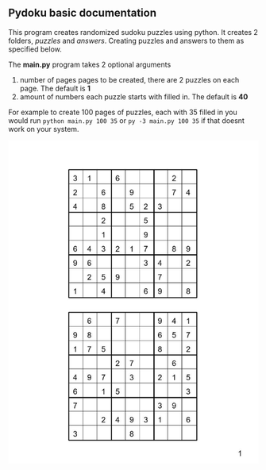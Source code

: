## Pydoku basic documentation

This program creates randomized sudoku puzzles using python. It creates 2 folders, _puzzles_ and _answers_. Creating puzzles and answers to them as specified below.

The **main.py** program takes 2 optional arguments
1. number of pages pages to be created, there are 2 puzzles on each page. The default is **1**
2. amount of numbers each puzzle starts with filled in. The default is **40**

For example to create 100 pages of puzzles, each with 35 filled in you would run ```python main.py 100 35``` or ```py -3 main.py 100 35``` if that doesnt work on your system.

![page example](https://github.com/Ben-Wunderlich/pydoku/blob/master/example.png)
